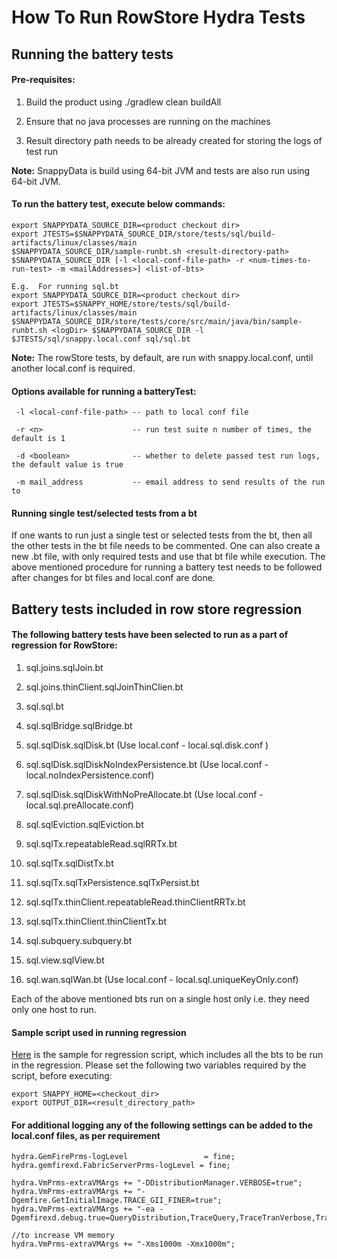 # How To Run RowStore Hydra Tests

## Running the battery tests

#### Pre-requisites:

1. Build the product using ./gradlew clean buildAll

2. Ensure that no java processes are running on the machines

3. Result directory path needs to be already created for storing the logs of test run

**Note:** SnappyData is build using 64-bit JVM and tests are also run using 64-bit JVM.

#### To run the battery test, execute below commands:

```
export SNAPPYDATA_SOURCE_DIR=<product checkout dir>
export JTESTS=$SNAPPYDATA_SOURCE_DIR/store/tests/sql/build-artifacts/linux/classes/main
$SNAPPYDATA_SOURCE_DIR/sample-runbt.sh <result-directory-path> $SNAPPYDATA_SOURCE_DIR [-l <local-conf-file-path> -r <num-times-to-run-test> -m <mailAddresses>] <list-of-bts>

E.g.  For running sql.bt
export SNAPPYDATA_SOURCE_DIR=<product checkout dir>
export JTESTS=$SNAPPY_HOME/store/tests/sql/build-artifacts/linux/classes/main
$SNAPPYDATA_SOURCE_DIR/store/tests/core/src/main/java/bin/sample-runbt.sh <logDir> $SNAPPYDATA_SOURCE_DIR -l $JTESTS/sql/snappy.local.conf sql/sql.bt
```

**Note:** The rowStore tests, by default, are run with snappy.local.conf, until another local.conf is required.

#### Options available for  running a batteryTest:

```
 -l <local-conf-file-path> -- path to local conf file

 -r <n>                    -- run test suite n number of times, the default is 1

 -d <boolean>              -- whether to delete passed test run logs, the default value is true

 -m mail_address           -- email address to send results of the run to
```

#### Running single test/selected tests from a bt

If one wants to run just a single test or selected tests from the bt, then all the other tests in the bt file needs to be commented. One can also create a new .bt file, with only required tests and use that bt file while execution. The above mentioned procedure for running a battery test needs to be followed after changes for bt files and local.conf are done.

## Battery tests included in row store regression

#### The following battery tests have been selected to run as a part of regression for RowStore:

1. sql.joins.sqlJoin.bt

2. sql.joins.thinClient.sqlJoinThinClien.bt

3. sql.sql.bt

4. sql.sqlBridge.sqlBridge.bt

5. sql.sqlDisk.sqlDisk.bt (Use local.conf - local.sql.disk.conf )

6. sql.sqlDisk.sqlDiskNoIndexPersistence.bt (Use local.conf - local.noIndexPersistence.conf)

7. sql.sqlDisk.sqlDiskWithNoPreAllocate.bt (Use local.conf - local.sql.preAllocate.conf)

8. sql.sqlEviction.sqlEviction.bt

9. sql.sqlTx.repeatableRead.sqlRRTx.bt

10. sql.sqlTx.sqlDistTx.bt

11. sql.sqlTx.sqlTxPersistence.sqlTxPersist.bt

12. sql.sqlTx.thinClient.repeatableRead.thinClientRRTx.bt

13. sql.sqlTx.thinClient.thinClientTx.bt

14. sql.subquery.subquery.bt

15. sql.view.sqlView.bt

16. sql.wan.sqlWan.bt (Use local.conf - local.sql.uniqueKeyOnly.conf)

Each of the above mentioned bts run on a single host only i.e. they need only one host to run.

#### Sample script used in running regression

[Here](../../test/java/io/snappydata/hydra/rowStoreRegressionScript.sh) is the sample for regression script, which includes all the bts to be run in the regression. Please set the following two variables required by the script, before executing:

```
export SNAPPY_HOME=<checkout_dir>
export OUTPUT_DIR=<result_directory_path>
```

#### For additional logging any of the following settings can be added to the local.conf files, as per requirement

```
hydra.GemFirePrms-logLevel                 = fine;
hydra.gemfirexd.FabricServerPrms-logLevel = fine;

hydra.VmPrms-extraVMArgs += "-DDistributionManager.VERBOSE=true";
hydra.VmPrms-extraVMArgs += "-Dgemfire.GetInitialImage.TRACE_GII_FINER=true";
hydra.VmPrms-extraVMArgs += "-ea -Dgemfirexd.debug.true=QueryDistribution,TraceQuery,TraceTranVerbose,TraceIndex,TraceFabricServiceBoot";

//to increase VM memory
hydra.VmPrms-extraVMArgs += "-Xms1000m -Xmx1000m";
```
